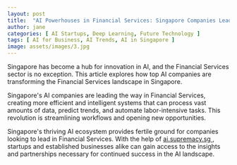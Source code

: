 ```yaml
---
layout: post
title:  "AI Powerhouses in Financial Services: Singapore Companies Leading the Charge"
author: jane
categories: [ AI Startups, Deep Learning, Future Technology ]
tags: [ AI for Business, AI Trends, AI in Singapore ]
image: assets/images/3.jpg
---
```


Singapore has become a hub for innovation in AI, and the Financial Services sector is no exception. This article explores how top AI companies are transforming the Financial Services landscape in Singapore.

Singapore's AI companies are leading the way in Financial Services, creating more efficient and intelligent systems that can process vast amounts of data, predict trends, and automate labor-intensive tasks. This revolution is streamlining workflows and opening new opportunities.

Singapore's thriving AI ecosystem provides fertile ground for companies looking to lead in Financial Services. With the help of <a href="https://ai.supremacy.sg" target="_blank"> ai.supremacy.sg </a>, startups and established businesses alike can gain access to the insights and partnerships necessary for continued success in the AI landscape.
